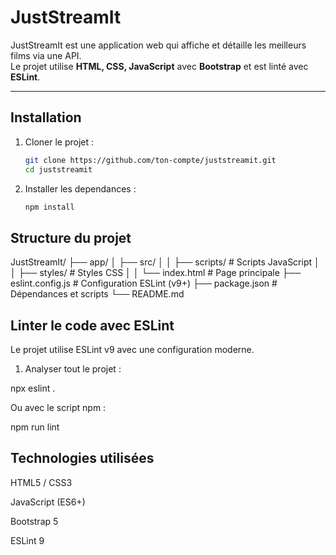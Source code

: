 # JustStreamIt

JustStreamIt est une application web qui affiche et détaille les meilleurs films via une API.  
Le projet utilise **HTML, CSS, JavaScript** avec **Bootstrap** et est linté avec **ESLint**.

---

##  Installation

1. Cloner le projet :
   ```bash
   git clone https://github.com/ton-compte/juststreamit.git
   cd juststreamit

2. Installer les dependances :
    ```bash  
    npm install

## Structure du projet

JustStreamIt/
├── app/
│   ├── src/
│   │   ├── scripts/      # Scripts JavaScript
│   │   ├── styles/       # Styles CSS
│   │   └── index.html    # Page principale
├── eslint.config.js       # Configuration ESLint (v9+)
├── package.json           # Dépendances et scripts
└── README.md

## Linter le code avec ESLint

Le projet utilise ESLint v9 avec une configuration moderne.

1. Analyser tout le projet :

npx eslint .


Ou avec le script npm :

npm run lint

##  Technologies utilisées

HTML5 / CSS3

JavaScript (ES6+)

Bootstrap 5

ESLint 9

